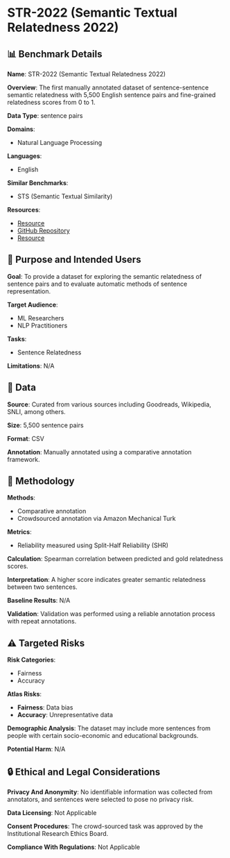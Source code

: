 # STR-2022 (Semantic Textual Relatedness 2022)

## 📊 Benchmark Details

**Name**: STR-2022 (Semantic Textual Relatedness 2022)

**Overview**: The first manually annotated dataset of sentence-sentence semantic relatedness with 5,500 English sentence pairs and fine-grained relatedness scores from 0 to 1.

**Data Type**: sentence pairs

**Domains**:
- Natural Language Processing

**Languages**:
- English

**Similar Benchmarks**:
- STS (Semantic Textual Similarity)

**Resources**:
- [Resource](https://doi.org/10.5281/zenodo.7599667)
- [GitHub Repository](https://github.com/Priya22/semantic-textual-relatedness)
- [Resource](https://huggingface.co/datasets/vkpriya/str-2022)

## 🎯 Purpose and Intended Users

**Goal**: To provide a dataset for exploring the semantic relatedness of sentence pairs and to evaluate automatic methods of sentence representation.

**Target Audience**:
- ML Researchers
- NLP Practitioners

**Tasks**:
- Sentence Relatedness

**Limitations**: N/A

## 💾 Data

**Source**: Curated from various sources including Goodreads, Wikipedia, SNLI, among others.

**Size**: 5,500 sentence pairs

**Format**: CSV

**Annotation**: Manually annotated using a comparative annotation framework.

## 🔬 Methodology

**Methods**:
- Comparative annotation
- Crowdsourced annotation via Amazon Mechanical Turk

**Metrics**:
- Reliability measured using Split-Half Reliability (SHR)

**Calculation**: Spearman correlation between predicted and gold relatedness scores.

**Interpretation**: A higher score indicates greater semantic relatedness between two sentences.

**Baseline Results**: N/A

**Validation**: Validation was performed using a reliable annotation process with repeat annotations.

## ⚠️ Targeted Risks

**Risk Categories**:
- Fairness
- Accuracy

**Atlas Risks**:
- **Fairness**: Data bias
- **Accuracy**: Unrepresentative data

**Demographic Analysis**: The dataset may include more sentences from people with certain socio-economic and educational backgrounds.

**Potential Harm**: N/A

## 🔒 Ethical and Legal Considerations

**Privacy And Anonymity**: No identifiable information was collected from annotators, and sentences were selected to pose no privacy risk.

**Data Licensing**: Not Applicable

**Consent Procedures**: The crowd-sourced task was approved by the Institutional Research Ethics Board.

**Compliance With Regulations**: Not Applicable
